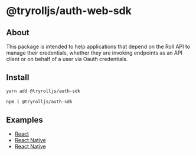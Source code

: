 # @tryrolljs/auth-web-sdk

## About

This package is intended to help applications that depend on the Roll API to manage their credentials, whether they are invoking endpoints as an API client or on behalf of a user via Oauth credentials.

## Install

```sh
yarn add @tryrolljs/auth-sdk
```

```sh
npm i @tryrolljs/auth-sdk
```

## Examples

- [React](/examples/example-web-oauth-client/)
- [React Native](/examples/example-native-oauth-client/)
- [React Native](/examples/example-node-client/)

